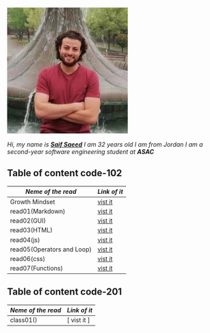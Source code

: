 
![saif](saif.jpeg)
 
*Hi, my name is [**Saif Saeed**](https://github.com/Saif-K-Saeed) I am 32 years old  I am from Jordan I am a second-year software engineering student at **ASAC*** 

 ## Table of content code-102
 
*Neme of the read* | *Link of it* |
|----- |-----|
Growth Mindset  | [vist it](https://saif-k-saeed.github.io/reading-notes/growthMindset)
read01(Markdown) | [ vist it ](https://saif-k-saeed.github.io/reading-notes/read1)
read02(GUI) | [vist it  ](https://saif-k-saeed.github.io/reading-notes/read02)
read03(HTML) | [vist it  ](https://saif-k-saeed.github.io/reading-notes/read03)
read04(js) | [vist it  ](https://saif-k-saeed.github.io/reading-notes/read04)
read05(Operators and Loop) | [vist it  ](https://saif-k-saeed.github.io/reading-notes/read05)
read06(css) | [vist it  ](https://saif-k-saeed.github.io/reading-notes/read06)
read07(Functions) | [vist it  ](https://saif-k-saeed.github.io/reading-notes/read07)

 ## Table of content code-201
 *Neme of the read* | *Link of it* |
|----- |-----|
class01() | [ vist it ]
